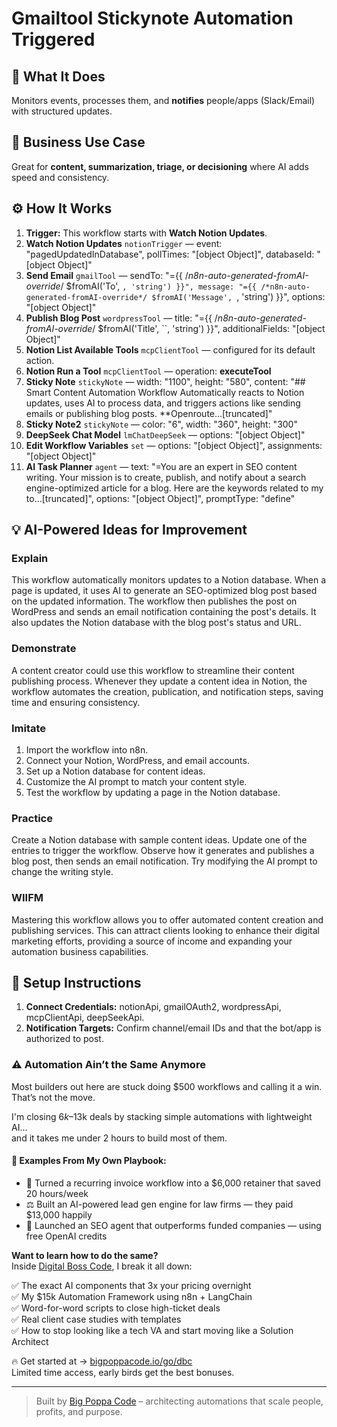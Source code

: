 # Gmailtool Stickynote Automation Triggered
  ## 🚀 What It Does
  Monitors events, processes them, and **notifies** people/apps (Slack/Email) with structured updates.
  
  ## 💼 Business Use Case
  Great for **content, summarization, triage, or decisioning** where AI adds speed and consistency.
  
  ## ⚙️ How It Works
  1. **Trigger:** This workflow starts with **Watch Notion Updates**.
  2. **Watch Notion Updates** `notionTrigger` — event: "pagedUpdatedInDatabase", pollTimes: "[object Object]", databaseId: "[object Object]"
3. **Send Email** `gmailTool` — sendTo: "={{ /*n8n-auto-generated-fromAI-override*/ $fromAI('To', ``, 'string') }}", message: "={{ /*n8n-auto-generated-fromAI-override*/ $fromAI('Message', ``, 'string') }}", options: "[object Object]"
4. **Publish Blog Post** `wordpressTool` — title: "={{ /*n8n-auto-generated-fromAI-override*/ $fromAI('Title', ``, 'string') }}", additionalFields: "[object Object]"
5. **Notion List Available Tools** `mcpClientTool` — configured for its default action.
6. **Notion Run a Tool** `mcpClientTool` — operation: **executeTool**
7. **Sticky Note** `stickyNote` — width: "1100", height: "580", content: "## Smart Content Automation Workflow
Automatically reacts to Notion updates, uses AI to process data, and triggers actions like sending emails or publishing blog posts.
**Openroute…[truncated]"
8. **Sticky Note2** `stickyNote` — color: "6", width: "360", height: "300"
9. **DeepSeek Chat Model** `lmChatDeepSeek` — options: "[object Object]"
10. **Edit Workflow Variables** `set` — options: "[object Object]", assignments: "[object Object]"
11. **AI Task Planner** `agent` — text: "=You are an expert in SEO content writing.
Your mission is to create, publish, and notify about a search engine-optimized article for a blog.
Here are the keywords related to my to…[truncated]", options: "[object Object]", promptType: "define"
  
  ## 💡 AI-Powered Ideas for Improvement
  ### Explain
This workflow automatically monitors updates to a Notion database. When a page is updated, it uses AI to generate an SEO-optimized blog post based on the updated information. The workflow then publishes the post on WordPress and sends an email notification containing the post's details. It also updates the Notion database with the blog post's status and URL.

### Demonstrate
A content creator could use this workflow to streamline their content publishing process. Whenever they update a content idea in Notion, the workflow automates the creation, publication, and notification steps, saving time and ensuring consistency.

### Imitate
1. Import the workflow into n8n.
2. Connect your Notion, WordPress, and email accounts.
3. Set up a Notion database for content ideas.
4. Customize the AI prompt to match your content style.
5. Test the workflow by updating a page in the Notion database.

### Practice
Create a Notion database with sample content ideas. Update one of the entries to trigger the workflow. Observe how it generates and publishes a blog post, then sends an email notification. Try modifying the AI prompt to change the writing style.

### WIIFM
Mastering this workflow allows you to offer automated content creation and publishing services. This can attract clients looking to enhance their digital marketing efforts, providing a source of income and expanding your automation business capabilities.
  
  ## 🔧 Setup Instructions
  1. **Connect Credentials:** notionApi, gmailOAuth2, wordpressApi, mcpClientApi, deepSeekApi.
2. **Notification Targets:** Confirm channel/email IDs and that the bot/app is authorized to post.
  
### ⚠️ Automation Ain’t the Same Anymore

Most builders out here are stuck doing $500 workflows and calling it a win.  
That’s not the move.  

I'm closing $6k–$13k deals by stacking simple automations with lightweight AI...  
and it takes me under 2 hours to build most of them.

#### 🧠 Examples From My Own Playbook:
- 🔁 Turned a recurring invoice workflow into a $6,000 retainer that saved 20 hours/week  
- ⚖️ Built an AI-powered lead gen engine for law firms — they paid $13,000 happily  
- 🚀 Launched an SEO agent that outperforms funded companies — using free OpenAI credits  

**Want to learn how to do the same?**  
Inside [Digital Boss Code](https://bigpoppacode.io/go/dbc), I break it all down:

✅ The exact AI components that 3x your pricing overnight  
✅ My $15k Automation Framework using n8n + LangChain  
✅ Word-for-word scripts to close high-ticket deals  
✅ Real client case studies with templates  
✅ How to stop looking like a tech VA and start moving like a Solution Architect  

🔥 Get started at → [bigpoppacode.io/go/dbc](https://bigpoppacode.io/go/dbc)  
Limited time access, early birds get the best bonuses.

---
> Built by [Big Poppa Code](https://bigpoppacode.io) – architecting automations that scale people, profits, and purpose.
  